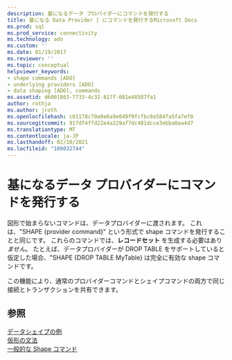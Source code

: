```yaml
---
description: 基になるデータ プロバイダーにコマンドを発行する
title: 基になる Data Provider | にコマンドを発行するMicrosoft Docs
ms.prod: sql
ms.prod_service: connectivity
ms.technology: ado
ms.custom: ''
ms.date: 01/19/2017
ms.reviewer: ''
ms.topic: conceptual
helpviewer_keywords:
- shape commands [ADO]
- underlying providers [ADO]
- data shaping [ADO], commands
ms.assetid: d6001863-7733-4c32-817f-081e48587fa1
author: rothja
ms.author: jroth
ms.openlocfilehash: c01178c70a0e6a9e049f9fcfbc0a584fa5fa7ef0
ms.sourcegitcommit: 917df4ffd22e4a229af7dc481dcce3ebba0aa4d7
ms.translationtype: MT
ms.contentlocale: ja-JP
ms.lasthandoff: 02/10/2021
ms.locfileid: "100032744"
---
```

# <a name="issuing-commands-to-the-underlying-data-provider"></a>基になるデータ プロバイダーにコマンドを発行する
図形で始まらないコマンドは、データプロバイダーに渡されます。 これは、"SHAPE {provider command}" という形式で shape コマンドを発行することと同じです。 これらのコマンドでは、**レコードセット** を生成する必要はあり *ません*。 たとえば、データプロバイダーが DROP TABLE をサポートしていると仮定した場合、"SHAPE {DROP TABLE MyTable} は完全に有効な shape コマンドです。  
  
 この機能により、通常のプロバイダーコマンドとシェイプコマンドの両方で同じ接続とトランザクションを共有できます。  
  
## <a name="see-also"></a>参照  
 [データシェイプの例](./data-shaping-example.md)   
 [仮形の文法](./formal-shape-grammar.md)   
 [一般的な Shape コマンド](./shape-commands-in-general.md)